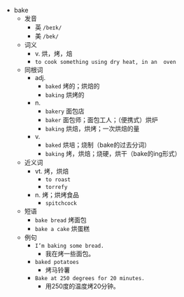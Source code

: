 - bake
  - 发音
    - 英 `/beɪk/`
    - 美 `/bek/`
  - 词义
    - v. 烘，烤，焙
    - `to cook something using dry heat, in an  oven `
  - 同根词
    - adj.
      - `baked` 烤的；烘焙的
      - `baking` 烘烤的
    - n.
      - `bakery` 面包店
      - `baker` 面包师；面包工人；（便携式）烘炉
      - `baking` 烘焙，烘烤；一次烘焙的量
    - v.
      - `baked` 烘培；烧制（bake的过去分词）
      - `baking` 烤，烘焙；烧硬，烘干（bake的ing形式）
  - 近义词
    - vt. 烤，烘焙
      - `to roast`
      - `torrefy`
    - n. 烤；烘烤食品
      - `spitchcock`
  - 短语
    - `bake bread` 烤面包 
    - `bake a cake` 烘蛋糕 
  - 例句
    - `I’m baking some bread.`
      - 我在烤一些面包。
    - `baked potatoes`
      - 烤马铃薯
    - `Bake at 250 degrees for 20 minutes.`
      - 用250度的温度烤20分钟。

